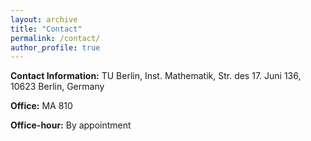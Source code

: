 ```yaml
---
layout: archive
title: "Contact"
permalink: /contact/
author_profile: true
---
```

  **Contact Information:**
  TU Berlin, Inst. Mathematik,
  Str. des 17. Juni 136,
  10623 Berlin, Germany

**Office:** MA 810

**Office-hour:** By appointment
